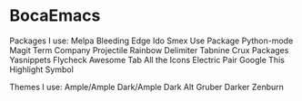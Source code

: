 # BocaEmacs
Packages I use:
  Melpa Bleeding Edge
  Ido
  Smex
  Use Package
  Python-mode
  Magit
  Term
  Company
  Projectile
  Rainbow Delimiter
  Tabnine
  Crux Packages
  Yasnippets
  Flycheck
  Awesome Tab
  All the Icons
  Electric Pair
  Google This
  Highlight Symbol
 
Themes I use:
  Ample/Ample Dark/Ample Dark Alt
  Gruber Darker
  Zenburn
  
